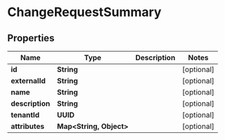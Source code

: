

# ChangeRequestSummary


## Properties

Name | Type | Description | Notes
------------ | ------------- | ------------- | -------------
**id** | **String** |  |  [optional]
**externalId** | **String** |  |  [optional]
**name** | **String** |  |  [optional]
**description** | **String** |  |  [optional]
**tenantId** | **UUID** |  |  [optional]
**attributes** | **Map&lt;String, Object&gt;** |  |  [optional]



